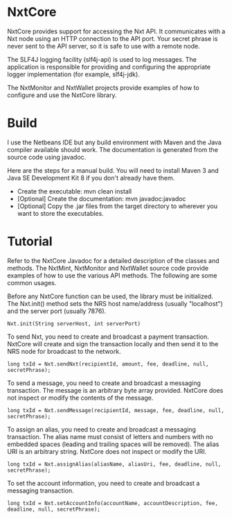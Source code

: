 NxtCore
=======

NxtCore provides support for accessing the Nxt API.  It communicates with a Nxt node using an HTTP connection to the API port.  Your secret phrase is never sent to the API server, so it is safe to use with a remote node.

The SLF4J logging facility (slf4j-api) is used to log messages.  The application is responsible for providing and configuring the appropriate logger implementation (for example, slf4j-jdk).

The NxtMonitor and NxtWallet projects provide examples of how to configure and use the NxtCore library.


Build
=====

I use the Netbeans IDE but any build environment with Maven and the Java compiler available should work.  The documentation is generated from the source code using javadoc.

Here are the steps for a manual build.  You will need to install Maven 3 and Java SE Development Kit 8 if you don't already have them.

  - Create the executable: mvn clean install
  - [Optional] Create the documentation: mvn javadoc:javadoc
  - [Optional] Copy the .jar files from the target directory to wherever you want to store the executables.

  
Tutorial
========

Refer to the NxtCore Javadoc for a detailed description of the classes and methods.  The NxtMint, NxtMonitor and NxtWallet source code provide examples of how to use the various API methods.  The following are some common usages.    

Before any NxtCore function can be used, the library must be initialized.  The Nxt.init() method sets the NRS host name/address (usually "localhost") and the server port (usually 7876).

    Nxt.init(String serverHost, int serverPort)

To send Nxt, you need to create and broadcast a payment transaction.  NxtCore will create and sign the transaction locally and then send it to the NRS node for broadcast to the network.

    long txId = Nxt.sendNxt(recipientId, amount, fee, deadline, null, secretPhrase);
    
To send a message, you need to create and broadcast a messaging transaction.  The message is an arbitrary byte array provided.  NxtCore does not inspect or modify the contents of the message.

    long txId = Nxt.sendMessage(recipientId, message, fee, deadline, null, secretPhrase);

To assign an alias, you need to create and broadcast a messaging transaction.  The alias name must consist of letters and numbers with no embedded spaces (leading and trailing spaces will be removed).  The alias URI is an arbitrary string.  NxtCore does not inspect or modify the URI.

    long txId = Nxt.assignAlias(aliasName, aliasUri, fee, deadline, null, secretPhrase);

To set the account information, you need to create and broadcast a messaging transaction.

    long txId = Nxt.setAccountInfo(accountName, accountDescription, fee, deadline, null, secretPhrase);

